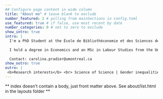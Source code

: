 ```yaml
---
## Configure page content in wide column
title: "About me" # leave blank to exclude
number_featured: 2 # pulling from mainSections in config.toml
use_featured: true # if false, use most recent by date
number_categories: 0 # set to zero to exclude
show_intro: true
intro: |
  I'm a PhD Student at the École de Bibliothéconomie et des Sciences de l’Information (Université de Montréal), researching gender inequalities in science through bibliometrics. My work aims to uncover how these disparities shape scientific knowledge.
  
  I hold a degree in Economics and an MSc in Labour Studies from the University of Buenos Aires, Argentina. As a member of Ecofeminita, I help promote gender equality by sharing data, statistics and academic content. I also contribute to rOpenSci and maintain the eph R package.
  
  Contact: carolina.pradier@umontreal.ca
show_outro: true
outro: |
 <b>Research interests</b> <br> Science of Science | Gender inequalities | The topic space of science
---
```


** index doesn't contain a body, just front matter above.
See about/list.html in the layouts folder **
